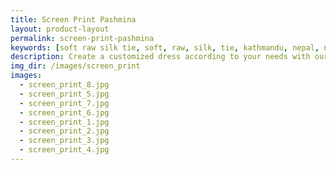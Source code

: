 ```yaml
---
title: Screen Print Pashmina
layout: product-layout
permalink: screen-print-pashmina
keywords: [soft raw silk tie, soft, raw, silk, tie, kathmandu, nepal, nepalese, handloom, thamel, screen print pashmina, cashmere]
description: Create a customized dress according to your needs with our soft raw silk materials
img_dir: /images/screen_print
images:
  - screen_print_8.jpg
  - screen_print_5.jpg
  - screen_print_7.jpg
  - screen_print_6.jpg
  - screen_print_1.jpg
  - screen_print_2.jpg
  - screen_print_3.jpg
  - screen_print_4.jpg
---
```

